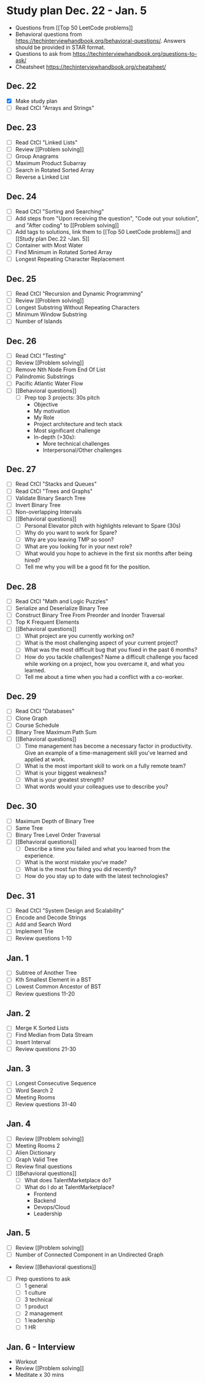 
# Study plan Dec. 22 - Jan. 5
- Questions from [[Top 50 LeetCode problems]]
- Behavioral questions from https://techinterviewhandbook.org/behavioral-questions/. Answers should be provided in STAR format.
- Questions to ask from https://techinterviewhandbook.org/questions-to-ask/
- Cheatsheet https://techinterviewhandbook.org/cheatsheet/ 

## Dec. 22
- [x] Make study plan
- [ ] Read CtCI "Arrays and Strings"
## Dec. 23
- [ ] Read CtCI "Linked Lists"
- [ ] Review [[Problem solving]]
- [ ] Group Anagrams
- [ ] Maximum Product Subarray
- [ ] Search in Rotated Sorted Array
- [ ] Reverse a Linked List
## Dec. 24
- [ ] Read CtCI "Sorting and Searching"
- [ ] Add steps from "Upon receiving the question", "Code out your solution", and "After coding" to [[Problem solving]]
- [ ] Add tags to solutions, link them to [[Top 50 LeetCode problems]] and [[Study plan Dec.22 -Jan. 5]]
- [ ] Container with Most Water
- [ ] Find Minimum in Rotated Sorted Array
- [ ] Longest Repeating Character Replacement
## Dec. 25
- [ ] Read CtCI "Recursion and Dynamic Programming"
- [ ] Review [[Problem solving]]
- [ ] Longest Substring Without Repeating Characters
- [ ] Minimum Window Substring
- [ ] Number of Islands
## Dec. 26
- [ ] Read CtCI "Testing"
- [ ] Review [[Problem solving]]
- [ ] Remove Nth Node From End Of List
- [ ] Palindromic Substrings
- [ ] Pacific Atlantic Water Flow
- [ ] [[Behavioral questions]]
	- [ ] Prep top 3 projects: 30s pitch
		- Objective
		- My motivation
		- My Role
		- Project architecture and tech stack
		- Most significant challenge
		- In-depth (>30s):
			- More technical challenges
			- Interpersonal/Other challenges
## Dec. 27
- [ ] Read CtCI "Stacks and Queues"
- [ ] Read CtCI "Trees and Graphs"
- [ ] Validate Binary Search Tree
- [ ] Invert Binary Tree
- [ ] Non-overlapping Intervals
- [ ] [[Behavioral questions]]
	- [ ] Personal Elevator pitch with highlights relevant to Spare (30s)
	- [ ] Why do you want to work for Spare?
	- [ ] Why are you leaving TMP so soon?
	- [ ] What are you looking for in your next role?
	- [ ] What would you hope to achieve in the first six months after being hired?
	- [ ] Tell me why you will be a good fit for the position.
## Dec. 28
- [ ] Read CtCI "Math and Logic Puzzles"
- [ ] Serialize and Deserialize Binary Tree
- [ ] Construct Binary Tree From Preorder and Inorder Traversal
- [ ] Top K Frequent Elements
- [ ] [[Behavioral questions]]
	- [ ] What project are you currently working on?
	- [ ] What is the most challenging aspect of your current project?
	- [ ] What was the most difficult bug that you fixed in the past 6 months?
	- [ ] How do you tackle challenges? Name a difficult challenge you faced while working on a project, how you overcame it, and what you learned.
	- [ ] Tell me about a time when you had a conflict with a co-worker.
## Dec. 29
- [ ] Read CtCI "Databases"
- [ ] Clone Graph
- [ ] Course Schedule
- [ ] Binary Tree Maximum Path Sum
- [ ] [[Behavioral questions]]
	- [ ] Time management has become a necessary factor in productivity. Give an example of a time-management skill you've learned and applied at work.
	- [ ] What is the most important skill to work on a fully remote team?
	- [ ] What is your biggest weakness?
	- [ ] What is your greatest strength?
	- [ ] What words would your colleagues use to describe you?
## Dec. 30
- [ ] Maximum Depth of Binary Tree
- [ ] Same Tree
- [ ] Binary Tree Level Order Traversal
- [ ] [[Behavioral questions]]
	- [ ] Describe a time you failed and what you learned from the experience.
	- [ ] What is the worst mistake you've made?
	- [ ] What is the most fun thing you did recently?
	- [ ] How do you stay up to date with the latest technologies?
## Dec. 31
- [ ] Read CtCI "System Design and Scalability"
- [ ] Encode and Decode Strings
- [ ] Add and Search Word
- [ ] Implement Trie
- [ ] Review questions 1-10
## Jan. 1
- [ ] Subtree of Another Tree
- [ ] Kth Smallest Element in a BST
- [ ] Lowest Common Ancestor of BST
- [ ] Review questions 11-20
## Jan. 2
- [ ] Merge K Sorted Lists
- [ ] Find Median from Data Stream
- [ ] Insert Interval
- [ ] Review questions 21-30
## Jan. 3
- [ ] Longest Consecutive Sequence
- [ ] Word Search 2
- [ ] Meeting Rooms
- [ ] Review questions 31-40
## Jan. 4
- [ ] Review [[Problem solving]]
- [ ] Meeting Rooms 2
- [ ] Alien Dictionary
- [ ] Graph Valid Tree
- [ ] Review final questions
- [ ] [[Behavioral questions]]
	- [ ] What does TalentMarketplace do?
	- [ ] What do I do at TalentMarketplace?
		- Frontend
		- Backend
		- Devops/Cloud
		- Leadership
## Jan. 5
- [ ] Review [[Problem solving]]
- [ ] Number of Connected Component in an Undirected Graph
- Review [[Behavioral questions]]
- [ ] Prep questions to ask
	- [ ] 1 general
	- [ ] 1 culture
	- [ ] 3 technical
	- [ ] 1 product
	- [ ] 2 management
	- [ ] 1 leadership
	- [ ] 1 HR
## Jan. 6 - Interview
- Workout
- Review [[Problem solving]]
- Meditate x 30 mins
